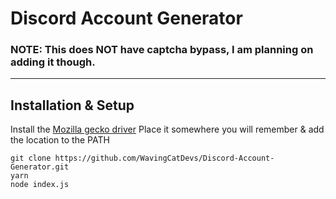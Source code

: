 # Discord Account Generator

### NOTE: This does NOT have captcha bypass, I am planning on adding it though.

<hr />

## Installation & Setup
Install the [Mozilla gecko driver](https://github.com/mozilla/geckodriver/releases)
Place it somewhere you will remember & add the location to the PATH 

`git clone https://github.com/WavingCatDevs/Discord-Account-Generator.git`
<br />
`yarn`
<br />
`node index.js`
